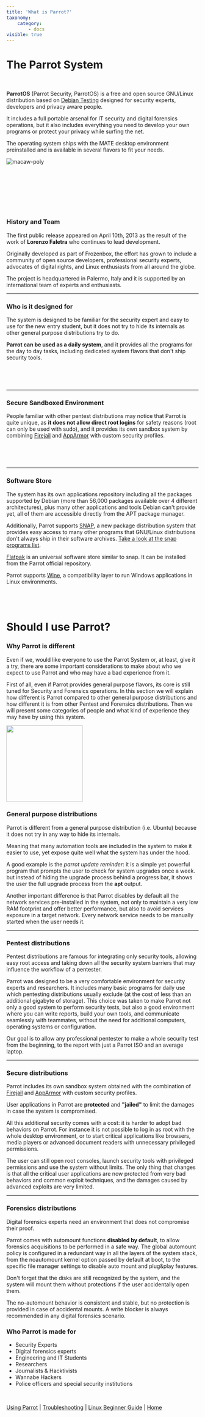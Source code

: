 ```yaml
---
title: 'What is Parrot?'
taxonomy:
    category:
        - docs
visible: true
---
```


# The Parrot System

&nbsp;

**ParrotOS** (Parrot Security, ParrotOS) is a free and open source GNU/Linux distribution based on [Debian Testing](https://www.debian.org/releases/testing/) designed for security experts, developers and privacy aware people.

It includes a full portable arsenal for IT security and digital forensics operations, but it also includes everything you need to develop your own programs or protect your privacy while surfing the net.

The operating system ships with the MATE desktop environment preinstalled and is available in several flavors to fit your needs.


![macaw-poly](https://docs.parrotlinux.org/img/macaw-poly.jpg)

&nbsp;

&nbsp;

&nbsp;
---

### History and Team

The first public release appeared on April 10th, 2013 as the result of the work of **Lorenzo Faletra** who continues to lead development.

Originally developed as part of Frozenbox, the effort has grown to include a community of open source developers, professional security experts, advocates of digital rights, and Linux enthusiasts from all around the globe.

The project is headquartered in Palermo, Italy and it is supported by an international team of experts and enthusiasts.

---

### Who is it designed for

The system is designed to be familiar for the security expert and easy to use for the new entry student, but it does not try to hide its internals as other general purpose distributions try to do.

**Parrot can be used as a daily system**, and it provides all the programs for the day to day tasks, including dedicated system flavors that don't ship security tools.


&nbsp;

&nbsp;

---

### Secure Sandboxed Environment

People familiar with other pentest distributions may notice that Parrot is quite unique, as **it does not allow direct root logins** for safety reasons (root can only be used with sudo), and it provides its own sandbox system by combining [Firejail](https://firejail.wordpress.com) and [AppArmor](https://wiki.ubuntu.com/AppArmor) with custom security profiles.


&nbsp;

&nbsp;

---

### Software Store

The system has its own applications repository including all the packages supported by Debian (more than 56,000 packages available over 4 different architectures), plus many other applications and tools Debian can't provide yet, all of them are accessible directly from the APT package manager.

Additionally, Parrot supports [SNAP](https://snapcraft.io), a new package distribution system that provides easy access to many other programs that GNU/Linux distributions don't always ship in their software archives. [Take a look at the snap programs list](https://snapcraft.io/store).

[Flatpak](https://www.flatpak.org/) is an universal software store similar to snap. It can be installed from the Parrot official repository.

Parrot supports [Wine](https://www.winehq.org/), a compatibility layer to run Windows applications in Linux environments.

&nbsp;
---

# Should I use Parrot?

### Why Parrot is different

Even if we, would like everyone to use the Parrot System or, at least, give it a try, there are some important considerations to make about who we expect to use Parrot and who may have a bad experience from it.

First of all, even if Parrot provides general purpose flavors, its core is still tuned for Security and Forensics operations.
In this section we will explain how different is Parrot compared to other general purpose distributions and how different it is from other Pentest and Forensics distributions. Then we will present some categories of people and what kind of experience they may have by using this system.



<img src="https://docs.parrotlinux.org/img/parrot.svg" width="200">


### General purpose distributions
Parrot is different from a general purpose distribution (i.e. Ubuntu) because it does not try in any way to hide its internals.

Meaning that many automation tools are included in the system to make it easier to use, yet expose quite well what the system has under the hood.

A good example is the *parrot update reminder*: it is a simple yet powerful program that prompts the user to check for system upgrades once a week. but instead of hiding the upgrade process behind a progress bar, it shows the user the full upgrade process from the **apt** output.

Another important difference is that Parrot disables by default all the network services pre-installed in the system, not only to maintain a very low RAM footprint and offer better performance, but also to avoid services exposure in a target network.
Every network service needs to be manually started when the user needs it.

---

### Pentest distributions

Pentest distributions are famous for integrating only security tools, allowing easy root access and taking down all the security system barriers that may influence the workflow of a pentester.

Parrot was designed to be a very comfortable environment for security experts and researchers. It includes many basic programs for daily use which pentesting distributions usually exclude (at the cost of less than an additional gigabyte of storage). This choice was taken to make Parrot not only a good system to perform security tests, but also a good environment where you can write reports, build your own tools, and communicate seamlessly with teammates, without the need for additional computers, operating systems or configuration.

Our goal is to allow any professional pentester to make a whole security test from the beginning, to the report with just a Parrot ISO and an average laptop.

---

### Secure distributions

Parrot includes its own sandbox system obtained with the combination of [Firejail](https://firejail.wordpress.com) and [AppArmor](https://wiki.ubuntu.com/AppArmor) with custom security profiles.

User applications in Parrot are **protected** and **"jailed"** to limit the damages in case the system is compromised.

All this additional security comes with a cost: it is harder to adopt bad behaviors on Parrot. For instance it is not possible to log in as root with the whole desktop environment, or to start critical applications like browsers, media players or advanced document readers with unnecessary privileged permissions.

The user can still open root consoles, launch security tools with privileged permissions and use the system without limits. The only thing that changes is that all the critical user applications are now protected from very bad behaviors and common exploit techniques, and the damages caused by advanced exploits are very limited.

---

### Forensics distributions

Digital forensics experts need an environment that does not compromise their proof.

Parrot comes with automount functions **disabled by default**, to allow forensics acquisitions to be performed in a safe way.
The global automount policy is configured in a redundant way in all the layers of the system stack, from the noautomount kernel option passed by default at boot, to the specific file manager settings to disable auto mount and plug&play features.

Don't forget that the disks are still recognized by the system, and the system will mount them without protections if the user accidentally open them.

The no-automount behavior is consistent and stable, but no protection is provided in case of accidental mounts. A write blocker is always recommended in any digital forensics scenario.


### Who Parrot is made for

 * Security Experts
 * Digital forensics experts
 * Engineering and IT Students
 * Researchers
 * Journalists & Hacktivists
 * Wannabe Hackers
 * Police officers and special security institutions

&nbsp;

[Using Parrot](https://docs.parrotlinux.org/info/start/) | [Troubleshooting](https://docs.parrotlinux.org/trbl/start/) | [Linux Beginner Guide](https://docs.parrotlinux.org/library/lbg-basics/) | [Home](https://docs.parrotlinux.org/) 
